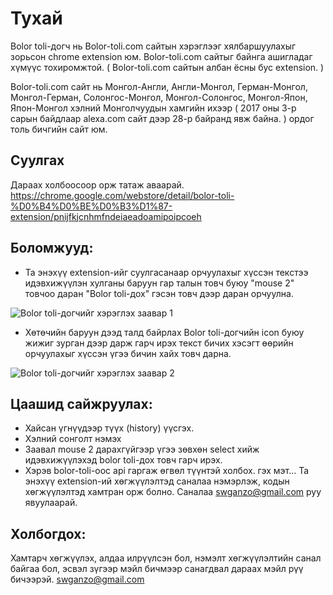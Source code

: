 # Тухай

Bolor toli-догч нь Bolor-toli.com сайтын хэрэглээг хялбаршуулахыг зорьсон chrome extension юм. Bolor-toli.com сайтыг байнга ашигладаг хүмүүс тохиромжтой. ( Bolor-toli.com сайтын албан ёсны бус extension. )

Bolor-toli.com сайт нь Монгол-Англи, Англи-Монгол, Герман-Монгол, Монгол-Герман, Солонгос-Монгол, Монгол-Солонгос, Монгол-Япон, Япон-Монгол хэлний Монголчуудын хамгийн ихээр ( 2017 оны 3-р сарын байдлаар alexa.com сайт дээр 28-р байранд явж байна. ) ордог толь бичгийн сайт юм.

## Суулгах

Дараах холбоосоор орж татаж аваарай. https://chrome.google.com/webstore/detail/bolor-toli-%D0%B4%D0%BE%D0%B3%D1%87-extension/pnijfkjcnhmfndeiaeadoamipoipcoeh

## Боломжууд:
- Та энэхүү extension-ийг суулгасанаар орчуулахыг хүссэн текстээ идэвхижүүлэн хулганы баруун гар талын товч буюу "mouse 2" товчоо даран "Bolor toli-дох" гэсэн товч дээр даран орчуулна.

![Bolor toli-догчийг хэрэглэх заавар 1](http://i.imgur.com/qEXFiVK.png)

- Хөтөчийн баруун дээд талд байрлах Bolor toli-догчийн icon буюу жижиг зурган дээр дарж гарч ирэх текст бичих хэсэгт өөрийн орчуулахыг хүссэн үгээ бичин хайх товч дарна.

![Bolor toli-догчийг хэрэглэх заавар 2](http://i.imgur.com/W3mhgvF.png)

## Цаашид сайжруулах:
- Хайсан үгнүүдээр түүх (history) үүсгэх.
- Хэлний сонголт нэмэх
- Заавал mouse 2 дарахгүйгээр үгээ зөвхөн select хийж идэвхижүүлэхэд bolor toli-дох товч гарч ирэх.
- Хэрэв bolor-toli-оос api гаргаж өгвөл түүнтэй холбох. гэх мэт...
Та энэхүү extension-ий хөгжүүлэлтэд саналаа нэмэрлэж, кодын хөгжүүлэлтэд хамтран орж болно. Саналаа swganzo@gmail.com руу явуулаарай.

## Холбогдох:
Хамтарч хөгжүүлэх, алдаа илрүүлсэн бол, нэмэлт хөгжүүлэлтийн санал байгаа бол, эсвэл зүгээр мэйл бичмээр санагдвал дараах мэйл рүү бичээрэй.
swganzo@gmail.com
